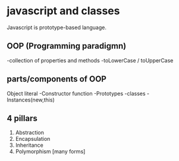 
# javascript and classes 
 Javascript is prototype-based language.


## OOP (Programming paradigmn)
-collection of properties and methods
-toLowerCase / toUpperCase

## parts/components of OOP
Object literal
-Constructor function
-Prototypes
-classes
-Instances(new,this)

## 4 pillars
1. Abstraction
2. Encapsulation
3. Inheritance
4. Polymorphism [many forms]

